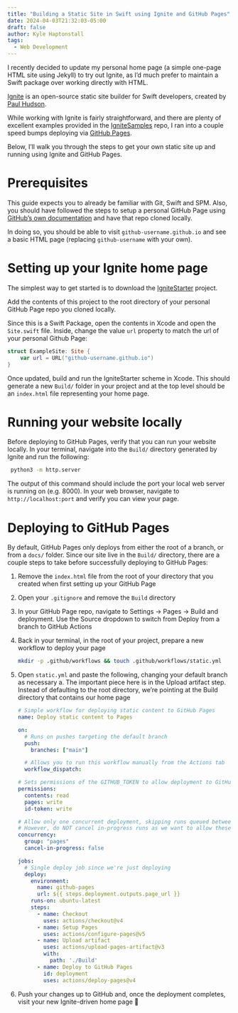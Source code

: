 ```yaml
---
title: "Building a Static Site in Swift using Ignite and GitHub Pages"
date: 2024-04-03T21:32:03-05:00
draft: false
author: Kyle Haptonstall
tags:
  - Web Development
---
```


I recently decided to update my personal home page (a simple one-page HTML site using Jekyll) to try out Ignite, as I’d much prefer to maintain a Swift package over working directly with HTML. 

[Ignite](https://github.com/twostraws/Ignite) is an open-source static site builder for Swift developers, created by [Paul Hudson](https://twitter.com/twostraws).

While working with Ignite is fairly straightforward, and there are plenty of excellent examples provided in the [IgniteSamples](https://github.com/twostraws/IgniteSamples) repo, I ran into a couple speed bumps deploying via [GitHub Pages](https://pages.github.com).

Below, I’ll walk you through the steps to get your own static site up and running using Ignite and GitHub Pages.

# Prerequisites

This guide expects you to already be familiar with Git, Swift and SPM. Also, you should have followed the steps to setup a personal GitHub Page using [GitHub’s own documentation](https://pages.github.com) and have that repo cloned locally.

In doing so, you should be able to visit `github-username.github.io` and see a basic HTML page (replacing `github-username` with your own).

# Setting up your Ignite home page

The simplest way to get started is to download the [IgniteStarter](https://github.com/twostraws/IgniteStarter) project.

Add the contents of this project to the root directory of your personal GitHub Page repo you cloned locally.

Since this is a Swift Package, open the contents in Xcode and open the `Site.swift` file. Inside, change the value `url` property to match the url of your personal Github Page:

```swift
struct ExampleSite: Site {    
    var url = URL("github-username.github.io")
}
```

Once updated, build and run the IgniteStarter scheme in Xcode. This should generate a new `Build/` folder in your project and at the top level should be an `index.html` file representing your home page.

# Running your website locally

Before deploying to GitHub Pages, verify that you can run your website locally. In your terminal, navigate into the `Build/` directory generated by Ignite and run the following:

```bash
 python3 -m http.server
```

The output of this command should include the port your local web server is running on (e.g. 8000). In your web browser, navigate to `http://localhost:port` and verify you can view your page.

# Deploying to GitHub Pages

By default, GitHub Pages only deploys from either the root of a branch, or from a `docs/` folder. Since our site live in the `Build/` directory, there are a couple steps to take before successfully deploying to GitHub Pages:

1. Remove the `index.html` file from the root of your directory that you created when first setting up your GitHub Page
2. Open your `.gitignore` and remove the `Build` directory
3. In your GitHub Page repo, navigate to Settings → Pages → Build and deployment. Use the Source dropdown to switch from Deploy from a branch to GitHub Actions
4. Back in your terminal, in the root of your project, prepare a new workflow to deploy your page

    ```bash
    mkdir -p .github/workflows && touch .github/workflows/static.yml
    ```

5. Open `static.yml` and paste the following, changing your default branch as necessary
    a. The important piece here is in the Upload artifact step. Instead of defaulting to the root directory, we’re pointing at the Build directory that contains our home page

    ```yaml
    # Simple workflow for deploying static content to GitHub Pages
    name: Deploy static content to Pages

    on:
      # Runs on pushes targeting the default branch
      push:
        branches: ["main"]

      # Allows you to run this workflow manually from the Actions tab
      workflow_dispatch:

    # Sets permissions of the GITHUB_TOKEN to allow deployment to GitHub Pages
    permissions:
      contents: read
      pages: write
      id-token: write

    # Allow only one concurrent deployment, skipping runs queued between the run in-progress and latest queued.
    # However, do NOT cancel in-progress runs as we want to allow these production deployments to complete.
    concurrency:
      group: "pages"
      cancel-in-progress: false

    jobs:
      # Single deploy job since we're just deploying
      deploy:
        environment:
          name: github-pages
          url: ${{ steps.deployment.outputs.page_url }}
        runs-on: ubuntu-latest
        steps:
          - name: Checkout
            uses: actions/checkout@v4
          - name: Setup Pages
            uses: actions/configure-pages@v5
          - name: Upload artifact
            uses: actions/upload-pages-artifact@v3
            with:
              path: './Build'
          - name: Deploy to GitHub Pages
            id: deployment
            uses: actions/deploy-pages@v4
    ```

6. Push your changes up to GitHub and, once the deployment completes, visit your new Ignite-driven home page 🎉